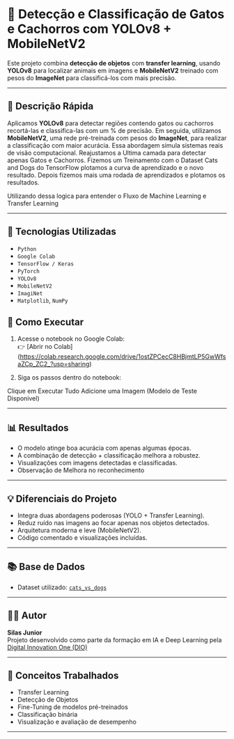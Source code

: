 # 🧠 Detecção e Classificação de Gatos e Cachorros com YOLOv8 + MobileNetV2

Este projeto combina **detecção de objetos** com **transfer learning**, usando **YOLOv8** para localizar animais em imagens e **MobileNetV2** treinado com pesos do **ImageNet** para classificá-los com mais precisão.

---

## 📌 Descrição Rápida

Aplicamos **YOLOv8** para detectar regiões contendo gatos ou cachorros recortá-las e classifica-las com um % de precisão. 
Em seguida, utilizamos **MobileNetV2**, uma rede pré-treinada com pesos do **ImageNet**, para realizar a classificação com maior acurácia. Essa abordagem simula sistemas reais de visão computacional.
Reajustamos a Ultima camada para detectar apenas Gatos e Cachorros.
Fizemos um Treinamento com o Dataset Cats and Dogs do TensorFlow
plotamos a curva de aprendizado e o novo resultado.
Depois fizemos mais uma rodada de aprendizados e plotamos os resultados.

Utilizando dessa logica para entender o Fluxo de Machine Learning e Transfer Learning 

---

## 🔧 Tecnologias Utilizadas

- `Python`
- `Google Colab`
- `TensorFlow / Keras`
- `PyTorch`
- `YOLOv8`
- `MobileNetV2`
- `ImagiNet`
- `Matplotlib`, `NumPy`

## 🚀 Como Executar

1. Acesse o notebook no Google Colab:  
   👉 [Abrir no Colab] (https://colab.research.google.com/drive/1ostZPCecC8HBjmtLP5GwWfsaZCp_ZC2_?usp=sharing)

2. Siga os passos dentro do notebook:

Clique em Executar Tudo
Adicione uma Imagem (Modelo de Teste Disponivel)

---

## 📊 Resultados

- O modelo atinge boa acurácia com apenas algumas épocas.
- A combinação de detecção + classificação melhora a robustez.
- Visualizações com imagens detectadas e classificadas.
- Observação de Melhora no reconhecimento

---

## 💡 Diferenciais do Projeto

- Integra duas abordagens poderosas (YOLO + Transfer Learning).
- Reduz ruído nas imagens ao focar apenas nos objetos detectados.
- Arquitetura moderna e leve (MobileNetV2).
- Código comentado e visualizações incluídas.

---

## 📚 Base de Dados

- Dataset utilizado: [`cats_vs_dogs`](https://www.tensorflow.org/datasets/catalog/cats_vs_dogs)

---

## 👨‍💻 Autor

**Silas Junior**  
Projeto desenvolvido como parte da formação em IA e Deep Learning pela [Digital Innovation One (DIO)](https://www.dio.me)

---

## 🧠 Conceitos Trabalhados

- Transfer Learning
- Detecção de Objetos
- Fine-Tuning de modelos pré-treinados
- Classificação binária
- Visualização e avaliação de desempenho
---


